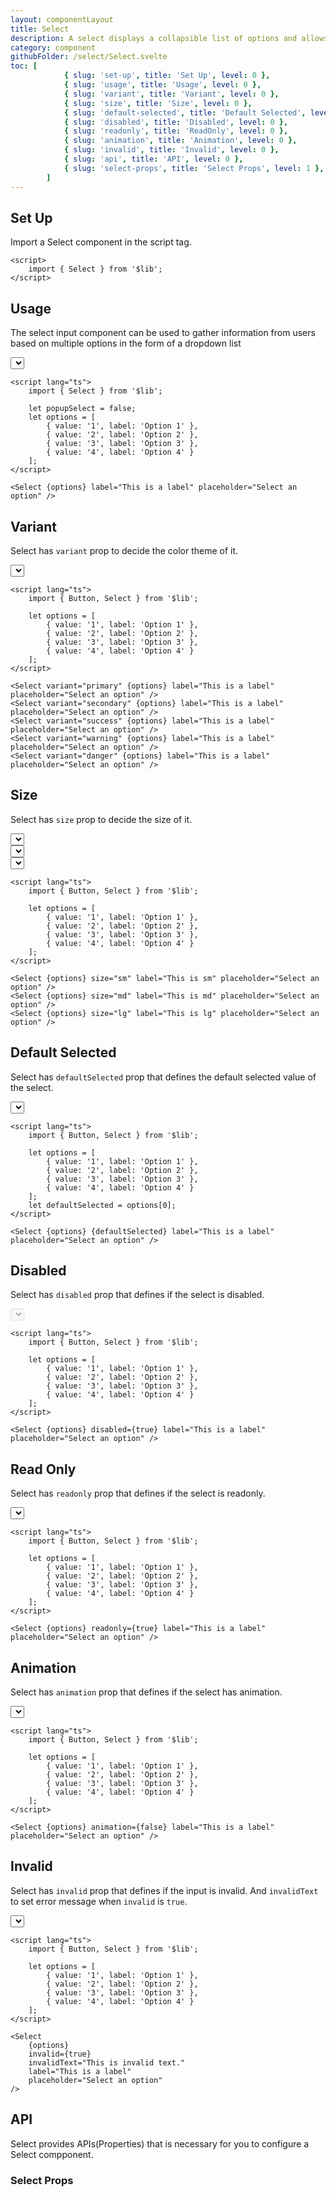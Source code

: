 ```yaml
---
layout: componentLayout
title: Select
description: A select displays a collapsible list of options and allows a user to select one or more of them.
category: component
githubFolder: /select/Select.svelte
toc: [
			{ slug: 'set-up', title: 'Set Up', level: 0 },
			{ slug: 'usage', title: 'Usage', level: 0 },
			{ slug: 'variant', title: 'Variant', level: 0 },
			{ slug: 'size', title: 'Size', level: 0 },
			{ slug: 'default-selected', title: 'Default Selected', level: 0 },
			{ slug: 'disabled', title: 'Disabled', level: 0 },
			{ slug: 'readonly', title: 'ReadOnly', level: 0 },
			{ slug: 'animation', title: 'Animation', level: 0 },
			{ slug: 'invalid', title: 'Invalid', level: 0 },
			{ slug: 'api', title: 'API', level: 0 },
			{ slug: 'select-props', title: 'Select Props', level: 1 },
		]
---
```


<script>
	import { Button, Select } from '$lib';
	import PropertyTable from "../../../mdsvex/components/PropertyTable.svelte"
	import * as Component from "../../../mdsvex/+layout.svelte"
	import selectProps from "./select-props.ts"

	let options = [
		{ value: '1', label: 'Option 1' },
		{ value: '2', label: 'Option 2' },
		{ value: '3', label: 'Option 3' },
		{ value: '4', label: 'Option 4' },
	]

	let defaultSelected = options[0]
</script>

## Set Up

Import a Select component in the script tag.

```svelte
<script>
	import { Select } from '$lib';
</script>
```

## Usage

The select input component can be used to gather information from users based on multiple options in the form of a dropdown list

<div class="w-[350px]">
	<Select {options} label='This is a label' placeholder='Select an option' />
</div>

```svelte
<script lang="ts">
	import { Select } from '$lib';

	let popupSelect = false;
	let options = [
		{ value: '1', label: 'Option 1' },
		{ value: '2', label: 'Option 2' },
		{ value: '3', label: 'Option 3' },
		{ value: '4', label: 'Option 4' }
	];
</script>

<Select {options} label="This is a label" placeholder="Select an option" />
```

## Variant

Select has `variant` prop to decide the color theme of it.

<div class="flex flex-col gap-4">
	<div class="w-[350px]">
		<Select variant="primary" {options} label='This is a label' placeholder='Select an option' />
	</div>
</div>

```svelte
<script lang="ts">
	import { Button, Select } from '$lib';

	let options = [
		{ value: '1', label: 'Option 1' },
		{ value: '2', label: 'Option 2' },
		{ value: '3', label: 'Option 3' },
		{ value: '4', label: 'Option 4' }
	];
</script>

<Select variant="primary" {options} label="This is a label" placeholder="Select an option" />
<Select variant="secondary" {options} label="This is a label" placeholder="Select an option" />
<Select variant="success" {options} label="This is a label" placeholder="Select an option" />
<Select variant="warning" {options} label="This is a label" placeholder="Select an option" />
<Select variant="danger" {options} label="This is a label" placeholder="Select an option" />
```

## Size

Select has `size` prop to decide the size of it.

<div class="flex flex-row gap-4">
	<div class="w-[250px]">
		<Select {options} size="sm" label='This is sm' placeholder='Select an option' />
	</div>
	<div class="w-[250px]">
		<Select {options} size="md" label='This is md' placeholder='Select an option' />
	</div>
	<div class="w-[250px]">
		<Select {options} size="lg" label='This is lg' placeholder='Select an option' />
	</div>
</div>

```svelte
<script lang="ts">
	import { Button, Select } from '$lib';

	let options = [
		{ value: '1', label: 'Option 1' },
		{ value: '2', label: 'Option 2' },
		{ value: '3', label: 'Option 3' },
		{ value: '4', label: 'Option 4' }
	];
</script>

<Select {options} size="sm" label="This is sm" placeholder="Select an option" />
<Select {options} size="md" label="This is md" placeholder="Select an option" />
<Select {options} size="lg" label="This is lg" placeholder="Select an option" />
```

## Default Selected

Select has `defaultSelected` prop that defines the default selected value of the select.

<div class="w-[350px]">
	<Select {options} defaultSelected={defaultSelected} label='This is a label' placeholder='Select an option' />
</div>

```svelte
<script lang="ts">
	import { Button, Select } from '$lib';

	let options = [
		{ value: '1', label: 'Option 1' },
		{ value: '2', label: 'Option 2' },
		{ value: '3', label: 'Option 3' },
		{ value: '4', label: 'Option 4' }
	];
	let defaultSelected = options[0];
</script>

<Select {options} {defaultSelected} label="This is a label" placeholder="Select an option" />
```

## Disabled

Select has `disabled` prop that defines if the select is disabled.

<div class="w-[350px]">
	<Select {options} disabled label='This is a label' placeholder='Select an option' />
</div>

```svelte
<script lang="ts">
	import { Button, Select } from '$lib';

	let options = [
		{ value: '1', label: 'Option 1' },
		{ value: '2', label: 'Option 2' },
		{ value: '3', label: 'Option 3' },
		{ value: '4', label: 'Option 4' }
	];
</script>

<Select {options} disabled={true} label="This is a label" placeholder="Select an option" />
```

## Read Only

Select has `readonly` prop that defines if the select is readonly.

<div class="w-[350px]">
	<Select {options} readonly label='This is a label' placeholder='Select an option' />
</div>

```svelte
<script lang="ts">
	import { Button, Select } from '$lib';

	let options = [
		{ value: '1', label: 'Option 1' },
		{ value: '2', label: 'Option 2' },
		{ value: '3', label: 'Option 3' },
		{ value: '4', label: 'Option 4' }
	];
</script>

<Select {options} readonly={true} label="This is a label" placeholder="Select an option" />
```

## Animation

Select has `animation` prop that defines if the select has animation.

<div class="w-[350px]">
	<Select {options} animation={false} label='This is a label' placeholder='Select an option' />
</div>

```svelte
<script lang="ts">
	import { Button, Select } from '$lib';

	let options = [
		{ value: '1', label: 'Option 1' },
		{ value: '2', label: 'Option 2' },
		{ value: '3', label: 'Option 3' },
		{ value: '4', label: 'Option 4' }
	];
</script>

<Select {options} animation={false} label="This is a label" placeholder="Select an option" />
```

## Invalid

Select has `invalid` prop that defines if the input is invalid. And `invalidText` to set error message when `invalid` is `true`.

<div class="w-[350px]">
	<Select {options} invalid invalidText="This is invalid text." label='This is a label' placeholder='Select an option' />
</div>

```svelte
<script lang="ts">
	import { Button, Select } from '$lib';

	let options = [
		{ value: '1', label: 'Option 1' },
		{ value: '2', label: 'Option 2' },
		{ value: '3', label: 'Option 3' },
		{ value: '4', label: 'Option 4' }
	];
</script>

<Select
	{options}
	invalid={true}
	invalidText="This is invalid text."
	label="This is a label"
	placeholder="Select an option"
/>
```

## API

Select provides APIs(Properties) that is necessary for you to configure a Select compponent.

### Select Props

<PropertyTable properties={selectProps} />
